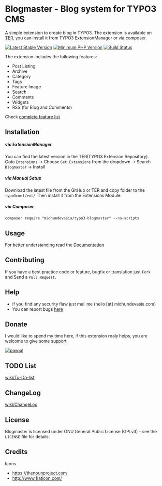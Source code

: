 # Blogmaster - Blog system for TYPO3 CMS

A simple extension to create blog in TYPO3. The extension is available on [TER](https://typo3.org/extensions/repository/view/blogmaster), you can install it from TYPO3 ExtensionManager or via composer. 

[![Latest Stable Version](https://img.shields.io/packagist/v/midhundevasia/typo3-blogmaster.svg?style=flat-square)](https://packagist.org/packages/midhundevasia/typo3-blogmaster)
[![Minimum PHP Version](https://img.shields.io/badge/php-%3E%3D%205.5-8892BF.svg?style=flat-square)](https://php.net/)
[![Build Status](https://travis-ci.org/midhundevasia/typo3-blogmaster.svg?branch=master)](https://travis-ci.org/midhundevasia/typo3-blogmaster)

The extension includes the following features:
* Post Listing
* Archive
* Category
* Tags
* Feature Image
* Search
* Comments
* Widgets
* RSS (for Blog and Comments)

Check [complete feature list](https://github.com/midhundevasia/typo3-blogmaster/wiki/)

## Installation
##### via ExtensionManager
You can find the latest version in the TER(TYPO3 Extension Repository).
Goto `Extensions` -> Choose `Get Extensions` from the dropdown -> Search `Blogmaster` -> Install

##### via Manual Setup
Download the latest file from the GitHub or TER and copy folder to the `typo3conf/ext/`
Then install it from the Extensions Module.

##### via Composer
	composer require "midhundevasia/typo3-blogmaster" --no-scripts

## Usage
For better understanding read the [Documentation](https://github.com/midhundevasia/typo3-blogmaster/wiki)

## Contributing
If you have a best practice code or feature, bugfix or translation just `Fork` and Send a `Pull Request`.


## Help
* If you find any security flaw just mail me (hello [at] midhundevasia.com)
* You can report bugs [here](https://github.com/midhundevasia/typo3-blogmaster/issues)

## Donate
I would like to spend my time here, if this extension realy helps, you are welcome to 
give some support

[![paypal](https://www.paypalobjects.com/webstatic/en_US/i/btn/png/blue-rect-paypal-26px.png)](https://www.paypal.me/midhundevasia/)

## TODO List
[wiki/To-Do-list](https://github.com/midhundevasia/typo3-blogmaster/wiki/To-Do-list)

## ChangeLog
[wiki/ChangeLog](https://github.com/midhundevasia/typo3-blogmaster/wiki/ChangeLog)

## License
Blogmaster is licensed under GNU General Public License (GPLv3) - see the `LICENSE` file for details.

## Credits
Icons 
 - https://thenounproject.com
 - http://www.flaticon.com/
